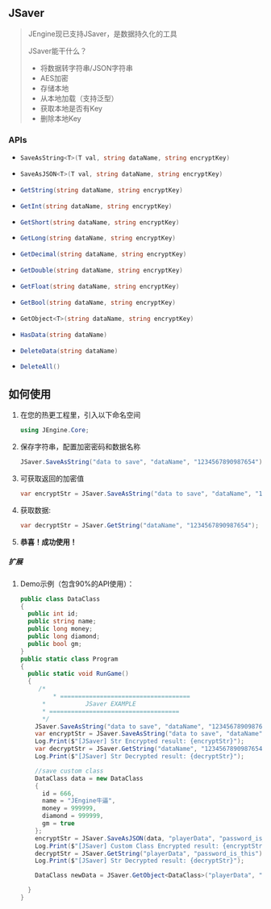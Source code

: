## JSaver

> JEngine现已支持JSaver，是数据持久化的工具
>
> JSaver能干什么？
>
> - 将数据转字符串/JSON字符串
> - AES加密
> - 存储本地
> - 从本地加载（支持泛型）
> - 获取本地是否有Key
> - 删除本地Key


### APIs

- ```c#
  SaveAsString<T>(T val, string dataName, string encryptKey)
  ```

- ```c#
  SaveAsJSON<T>(T val, string dataName, string encryptKey)
  ```

- ```c#
  GetString(string dataName, string encryptKey)
  ```

- ```c#
  GetInt(string dataName, string encryptKey)
  ```

- ```c#
  GetShort(string dataName, string encryptKey)
  ```

- ```c#
  GetLong(string dataName, string encryptKey)
  ```

- ```c#
  GetDecimal(string dataName, string encryptKey)
  ```

- ```c#
  GetDouble(string dataName, string encryptKey)
  ```

- ```c#
  GetFloat(string dataName, string encryptKey)
  ```

- ```c#
  GetBool(string dataName, string encryptKey)
  ```

- ```c#
  GetObject<T>(string dataName, string encryptKey)
  ```

- ```c#
  HasData(string dataName)
  ```

- ```c#
  DeleteData(string dataName)
  ```

- ```c#
  DeleteAll()
  ```



## 如何使用

1. 在您的热更工程里，引入以下命名空间

   ```c#
   using JEngine.Core;
   ```

2. 保存字符串，配置加密密码和数据名称

   ```c#
   JSaver.SaveAsString("data to save", "dataName", "1234567890987654");//Set a data to local storage
   ```

3. 可获取返回的加密值

   ```c#
   var encryptStr = JSaver.SaveAsString("data to save", "dataName", "1234567890987654");//set and get the encrypted data string
   ```

4. 获取数据:

   ```c#
   var decryptStr = JSaver.GetString("dataName", "1234567890987654");
   ```

5. **恭喜！成功使用！**

##### 扩展

1. Demo示例（包含90%的API使用）：

   ```c#
   public class DataClass
   {
     public int id;
     public string name;
     public long money;
     public long diamond;
     public bool gm;
   }
   public static class Program
   {
     public static void RunGame()
     {
       	/*
   			* ====================================
         *           JSaver EXAMPLE
         * ====================================
         */
       JSaver.SaveAsString("data to save", "dataName", "1234567890987654");//Set a data to local storage
       var encryptStr = JSaver.SaveAsString("data to save", "dataName", "1234567890987654");//set and get the encrypted data string
       Log.Print($"[JSaver] Str Encrypted result: {encryptStr}");
       var decryptStr = JSaver.GetString("dataName", "1234567890987654");
       Log.Print($"[JSaver] Str Decrypted result: {decryptStr}");
   
       //save custom class
       DataClass data = new DataClass
       {
         id = 666,
         name = "JEngine牛逼",
         money = 999999,
         diamond = 999999,
         gm = true
       };
       encryptStr = JSaver.SaveAsJSON(data, "playerData", "password_is_this");
       Log.Print($"[JSaver] Custom Class Encrypted result: {encryptStr}");
       decryptStr = JSaver.GetString("playerData", "password_is_this");//Can convert to string
       Log.Print($"[JSaver] Str Decrypted result: {decryptStr}");
   
       DataClass newData = JSaver.GetObject<DataClass>("playerData", "password_is_this");//Can covert to class
   
     }
   }
   ```
